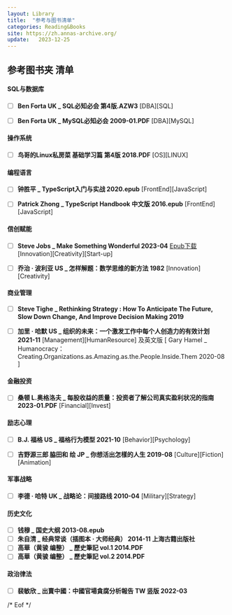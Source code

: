 ```yaml
---
layout: Library
title:  "参考与图书清单"
categories: Reading&Books
site: https://zh.annas-archive.org/
update:   2023-12-25
---
```


## 参考图书夹 清单

#### SQL与数据库
- [ ]  __Ben Forta  UK _ SQL必知必会  第4版.AZW3__   \[DBA]\[SQL]   
- [ ]  __Ben Forta  UK _ MySQL必知必会   2009-01.PDF__  \[DBA]\[MySQL]  


#### 操作系统
- [ ]  __鸟哥的Linux私房菜 基础学习篇 第4版  2018.PDF__  \[OS]\[LINUX]         


#### 编程语言   
- [ ]  __钟胜平 _ TypeScript入门与实战 2020.epub__  \[FrontEnd]\[JavaScript]    
- [ ]  __Patrick Zhong _ TypeScript Handbook 中文版  2016.epub__    \[FrontEnd]\[JavaScript]    


#### 信创赋能    
- [ ]  __Steve Jobs  _ Make Something Wonderful   2023-04__   [Epub下载](https://ipfs.filebase.io/ipfs/QmVSWdK8aaKsB4AbN6GFbFkKcJvNKpvWUqzP4Y96H7UxZ4)   \[Innovation]\[Creativity]\[Start-up]
- [ ]  __乔治 · 波利亚  US _ 怎样解题：数学思维的新方法   1982__   \[Innovation]\[Creativity]


#### 商业管理    
- [ ]  __Steve Tighe _ Rethinking Strategy : How To Anticipate The Future, Slow Down Change, And Improve Decision Making  2019__      
- [ ]  __加里 · 哈默  US _ 组织的未来：一个激发工作中每个人创造力的有效计划   2021-11__      \[Management]\[HumanResource] 
   及英文版 [ Gary Hamel _ Humanocracy：Creating.Organizations.as.Amazing.as.the.People.Inside.Them   2020-08 ]     


#### 金融投资
- [ ]  __桑顿 L.奥格洛夫 _ 每股收益的质量：投资者了解公司真实盈利状况的指南    2023-01.PDF__     \[Financial]\[Invest] 


#### 励志心理
- [ ]  __B.J. 福格  US _ 福格行为模型   2021-10__    \[Behavior]\[Psychology]
- [ ]  __吉野源三郎  脇田和 绘  JP _ 你想活出怎樣的人生  2019-08__   \[Culture]\[Fiction]\[Animation]


#### 军事战略
- [ ]  __李德 · 哈特 UK _ 战略论：间接路线   2010-04__   \[Military]\[Strategy] 


#### 历史文化   
- [ ]  __钱穆 _ 国史大纲 2013-08.epub__   
- [ ]  __朱自清 _ 经典常谈（插图本 · 大师经典） 2014-11 上海古籍出版社__   
- [ ]  __高華（黄骏 编整） _ 歷史筆記  vol.1  2014.PDF__   
- [ ]  __高華（黄骏 编整） _ 歷史筆記  vol.2  2014.PDF__   

#### 政治律法    
- [ ]  __裴敏欣 _ 出賣中國：中國官場貪腐分析報告  TW 竖版  2022-03__ 


\/* Eof *\/
